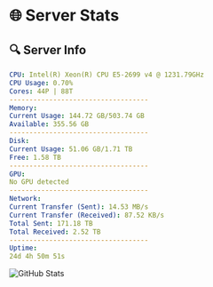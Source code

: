 # 🌐 Server Stats
## 🔍 Server Info
```yaml
CPU: Intel(R) Xeon(R) CPU E5-2699 v4 @ 1231.79GHz
CPU Usage: 0.70%
Cores: 44P | 88T
-----------------------------------
Memory:
Current Usage: 144.72 GB/503.74 GB
Available: 355.56 GB
-----------------------------------
Disk:
Current Usage: 51.06 GB/1.71 TB
Free: 1.58 TB
-----------------------------------
GPU:
No GPU detected
-----------------------------------
Network:
Current Transfer (Sent): 14.53 MB/s
Current Transfer (Received): 87.52 KB/s
Total Sent: 171.18 TB
Total Received: 2.52 TB
-----------------------------------
Uptime:
24d 4h 50m 51s
```
![GitHub Stats](https://img.shields.io/badge/Updated-2025-03-04_03:34:09-blue)
